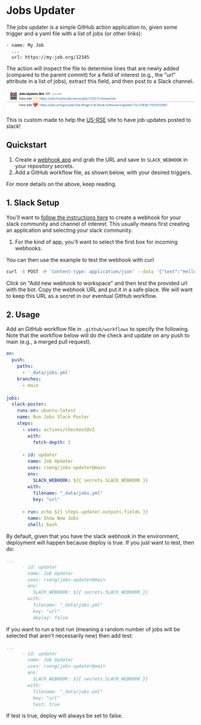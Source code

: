 # Jobs Updater

The jobs updater is a simple GitHub action application to, given some trigger
and a yaml file with a list of jobs (or other links):

```
- name: My Job
  ...
  url: https://my-job.org/12345
```

The action will inspect the file to determine lines that are newly added (compared to the parent commit)
for a field of interest (e.g., the "url" attribute in a list of jobs), extract this field, and then post to a Slack channel.

![img/example.png](img/example.png)

This is custom made to help the [US-RSE](https://github.com/US-RSE/usrse.github.io) site
to have job updates posted to slack!

## Quickstart

1. Create a [webhook app](https://api.slack.com/messaging/webhooks#getting_started) and grab the URL and save to `SLACK_WEBHOOK` in your repository secrets.
2. Add a GitHub workflow file, as shown below, with your desired triggers.

For more details on the above, keep reading.

## 1. Slack Setup

You'll want to [follow the instructions here](https://api.slack.com/messaging/webhooks#getting_started) to create a webhook
for your slack community and channel of interest. This usually means first creating an application and selecting your slack
community.

1. For the kind of app, you'll want to select the first box for incoming webhooks.

You can then use the example to test the webhook with curl

```bash
curl -X POST -H 'Content-type: application/json' --data '{"text":"Hello, World!"}' YOUR_WEBHOOK_URL_HERE
```

Click on "Add new webhook to workspace" and then test the provided url with the bot. Copy the webhook URL
and put it in a safe place. We will want to keep this URL as a secret in our eventual GitHub workflow.


## 2. Usage

Add an GitHub workflow file in `.github/workflows` to specify the following. Note that
the workflow below will do the check and update on any push to main (e.g., a merged pull request).

```yaml
on:
  push:
    paths:
      - '_data/jobs.yml'
    branches:
      - main

jobs:
  slack-poster:
    runs-on: ubuntu-latest
    name: Run Jobs Slack Poster
    steps:
      - uses: actions/checkout@v2
        with:
          fetch-depth: 2

      - id: updater
        name: Job Updater
        uses: rseng/jobs-updater@main
        env:
          SLACK_WEBHOOK: ${{ secrets.SLACK_WEBHOOK }}
        with:
          filename: "_data/jobs.yml"
          key: "url"

      - run: echo ${{ steps.updater.outputs.fields }}
        name: Show New Jobs
        shell: bash
```

By default, given that you have the slack webhook in the environment, deployment will
happen because deploy is true. If you just want to test, then do:

```yaml
...
      - id: updater
        name: Job Updater
        uses: rseng/jobs-updater@main
        env:
          SLACK_WEBHOOK: ${{ secrets.SLACK_WEBHOOK }}
        with:
          filename: "_data/jobs.yml"
          key: "url"
          deploy: false
```

If you want to run a test run (meaning a random number of jobs will be selected that
aren't necessarily new) then add test:

```yaml
...
      - id: updater
        name: Job Updater
        uses: rseng/jobs-updater@main
        env:
          SLACK_WEBHOOK: ${{ secrets.SLACK_WEBHOOK }}
        with:
          filename: "_data/jobs.yml"
          key: "url"
          test: true
```

If test is true, deploy will always be set to false.

